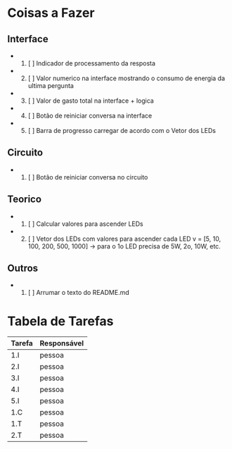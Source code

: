 # Coisas a Fazer

## Interface
- 1. [ ] Indicador de processamento da resposta
- 2. [ ] Valor numerico na interface mostrando o consumo de energia da ultima pergunta
- 3. [ ] Valor de gasto total na interface + logica
- 4. [ ] Botão de reiniciar conversa na interface
- 5. [ ] Barra de progresso carregar de acordo com o Vetor dos LEDs

## Circuito
- 1. [ ] Botão de reiniciar conversa no circuito

## Teorico
- 1. [ ] Calcular valores para ascender LEDs
- 2. [ ] Vetor dos LEDs com valores para ascender cada LED v = [5, 10, 100, 200, 500, 1000] -> para o 1o LED precisa de 5W, 2o, 10W, etc.

## Outros
- 1. [ ] Arrumar o texto do README.md


# Tabela de Tarefas
| Tarefa | Responsável |
| --- | --- |
| 1.I | pessoa |
| 2.I | pessoa |
| 3.I | pessoa |
| 4.I | pessoa |
| 5.I | pessoa |
| 1.C | pessoa |
| 1.T | pessoa |
| 2.T | pessoa |
